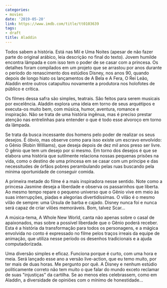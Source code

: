 ```yaml
---
categories:
- movies
date: '2019-05-20'
link: https://www.imdb.com/title/tt0103639
tags:
- draft
title: Aladdin
---
```


Todos sabem a história. Está nas Mil e Uma Noites (apesar de não fazer parte do original arábico, leia descrição no final do texto). Jovem humilde encontra lâmpada e com isso tem o poder de se casar com a princesa. Os detalhes foram compilados em um projeto que se arrastou por anos durante o período do renascimento dos estúdios Disney, nos anos 90, quando depois de longo hiato os lançamentos de A Bela e A Fera, O Rei Leão, Aladdin entre outros catapultou novamente a produtora nos holofotes de público e crítica.

Os filmes dessa safra são simples, teatrais. São feitos para serem musicais por excelência. Aladdin explora uma ideia em torno de seus arquétipos e executa-os muito bem, com música, humor, aventura, romance e inspiração. Não se trata de uma história ingênua, mas é preciso prestar atenção nas entrelinhas para entender o que é todo esse alvoroço em torno da lâmpada.

Se trata da busca incessante dos homens pelo poder de realizar os seus desejos. É óbvio, mas observe como para isso existe um escravo envolvido: o Gênio (Robin Williams), que deseja depois de dez mil anos preso ser livre. O gênio que tem um desejo por si mesmo. Em torno dos desejos é que se elabora uma história que sutilmente relaciona nossas pequenas prisões na vida, como o destino de uma princesa em se casar com um príncipe e das necessitudes de órfãos pobres perambulando pelas ruas buscando pela mínima oportunidade de conseguir comida.

A primeira metade do filme é a mais inspiradora nesse sentido. Note como a princesa Jasmine deseja a liberdade e observa os passarinhos que liberta. Ao mesmo tempo repare o pequeno universo que o Gênio vive em meio às suas interrupções, piadas e alegorias divertidíssimas. O vilão é o mesmo vilão de sempre: uma Úrsula de barba e cajado. Disney nunca foi e nunca será capaz de criar vilões memoráveis. Bom, talvez Scar...

A música-tema, A Whole New World, canta não apenas sobre o casal de apaixonados, mas sobre a possível liberdade que o Gênio poderá receber. Esta é a história da transformação para todos os personagens, e a mágica envolvida no conto é expressado no filme pelos traços irreais da equipe de animação, que utiliza nesse período os desenhos tradicionais e a ajuda computadorizada.

Uma diversão simples e eficaz. Funciona porque é curto, com uma hora e meia. Será lançado esse ano a versão live-action, que eu temo muito, por ter mais de duas horas. Me pergunto por quê. A Disney e nenhum estúdio politicamente correto não tem muito o que falar do mundo exceto reclamar de suas "injustiças" da cartilha. Se ao menos eles celebrassem, como em Aladdin, a diversidade de opiniões com o mínimo de honestidade...